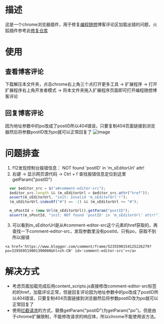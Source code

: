 # 描述
这是一个chrome浏览器插件，用于修复[编程随想](https://program-think.blogspot.com)博客评论区加载出错的问题，火狐插件参考此[修复仓库](https://github.com/learnthink/blog_repair)

# 使用
## 查看博客评论
  下载解压本文件夹，点击chrome右上角三个点打开更多工具 -> 扩展程序 -> 打开扩展程序右上角开发者模式 -> 将本文件夹拖入扩展程序页面即可打开编程随想博客评论
## 回复博客评论
因为地址参数中的po改成了postID所以404错误，只要复制404页面链接到浏览器然后将参数postID改为po就可以正常回复了
![image](https://user-images.githubusercontent.com/109212755/198521531-21973784-6c84-4aa2-b72c-f370a581c542.png)


# 问题排查
1. f12发现控制台报错信息： NOT found 'postID' in 'm_sEditorUrl' attr!
2. 右键 -> 显示网页源代码 -> Ctrl + f 查找报错信息定位到这里getParam("postID")
```javascript
  var $editor_src = $("a#comment-editor-src");
  $editor_src.length && (m_sEditorUrl = $editor_src.attr("href"));
  assert(m_sEditorUrl, "init: Invalid 'm_sEditorUrl'!");
  (m_sEditorUrl.indexOf("#") == -1) && (m_sEditorUrl += "#");

  m_sPostId = (new Url(m_sEditorUrl)).getParam("postID");
  assert(m_sPostId, "init: NOT found 'postID' in 'm_sEditorUrl' attr!");
```
3. 可以看到m_sEditorUrl是从#comment-editor-src这个元素的href获取的，再查找一下comment-editor-src，发现参数里没有postId，只有po，获取不到所以报错
```
<a href='https://www.blogger.com/comment/frame/5235590154125226279?po=329569519001390000&hl=zh-CN' id='comment-editor-src'></a>
```

# 解决方式
- 考虑页面加载完成后用content_scripts.js直接修改comment-editor-src标签的的href，加载评论正常，但是回复评论因为地址参数中的po改成了postID所以404错误，只要复制404页面链接到浏览器然后将参数postID改为po就可以正常回复了
- 使用[拦截请求](https://github.com/learnthink/blog_repair)的方式，替换getParam("postID")为getParam("po")。但是由于chrome扩展限制，不能修改请求的响应体，所以chrome不能使用该方法。

